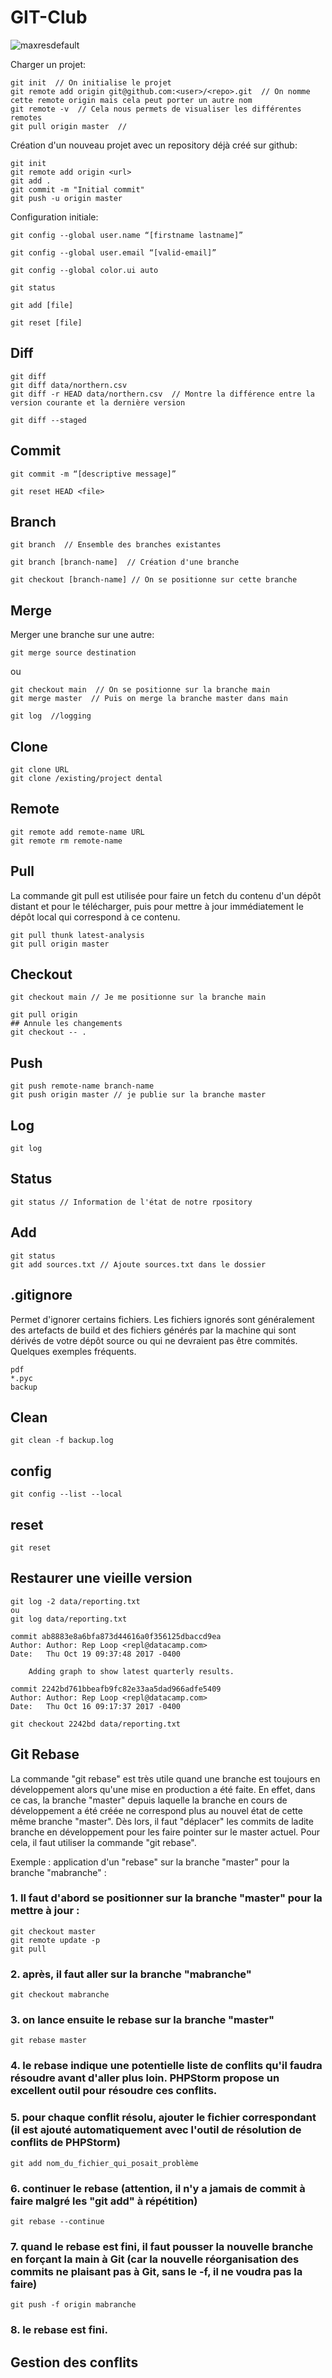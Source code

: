 # GIT-Club

![maxresdefault](https://user-images.githubusercontent.com/73175706/197197990-23bd9bc5-f337-4570-b90c-c529c230a533.jpg)



Charger un projet:
```
git init  // On initialise le projet
git remote add origin git@github.com:<user>/<repo>.git  // On nomme cette remote origin mais cela peut porter un autre nom
git remote -v  // Cela nous permets de visualiser les différentes remotes
git pull origin master  // 
```

Création d'un nouveau projet avec un repository déjà créé sur github:
```
git init
git remote add origin <url>
git add .
git commit -m "Initial commit"
git push -u origin master
```

Configuration initiale:
```
git config --global user.name “[firstname lastname]”
```

```
git config --global user.email “[valid-email]”
```

```
git config --global color.ui auto
```

```
git status
```
```
git add [file]
```
```
git reset [file]
```

## Diff
```
git diff
git diff data/northern.csv
git diff -r HEAD data/northern.csv  // Montre la différence entre la version courante et la dernière version 
```
```
git diff --staged
```

## Commit
```
git commit -m “[descriptive message]”
```
```
git reset HEAD <file>

```

## Branch

```
git branch  // Ensemble des branches existantes
```

```
git branch [branch-name]  // Création d'une branche
```

```
git checkout [branch-name] // On se positionne sur cette branche

```
## Merge
Merger une branche sur une autre: 
```
git merge source destination
```
ou 
```
git checkout main  // On se positionne sur la branche main
git merge master  // Puis on merge la branche master dans main
```
```
git log  //logging
```

## Clone

```
git clone URL
git clone /existing/project dental
```
## Remote

```
git remote add remote-name URL
git remote rm remote-name
```

## Pull
La commande git pull est utilisée pour faire un fetch du contenu d'un dépôt distant et pour le télécharger, puis pour mettre à jour immédiatement le dépôt local qui correspond à ce contenu.

```
git pull thunk latest-analysis
git pull origin master
```

## Checkout

```
git checkout main // Je me positionne sur la branche main
```
```
git pull origin
## Annule les changements
git checkout -- .
```

## Push
```
git push remote-name branch-name
git push origin master // je publie sur la branche master 
```

## Log

```
git log
```

## Status
```
git status // Information de l'état de notre rpository
```
## Add

```
git status
git add sources.txt // Ajoute sources.txt dans le dossier
```
## .gitignore
Permet d'ignorer certains fichiers. Les fichiers ignorés sont généralement des artefacts de build et des fichiers générés par la machine qui sont dérivés de votre dépôt source ou qui ne devraient pas être commités. Quelques exemples fréquents.

```
pdf
*.pyc
backup
```

## Clean

```
git clean -f backup.log 
```
## config
```
git config --list --local
```

## reset

```
git reset
```

## Restaurer une vieille version
```
git log -2 data/reporting.txt
ou 
git log data/reporting.txt
```

```
commit ab8883e8a6bfa873d44616a0f356125dbaccd9ea
Author: Author: Rep Loop <repl@datacamp.com>
Date:   Thu Oct 19 09:37:48 2017 -0400

    Adding graph to show latest quarterly results.

commit 2242bd761bbeafb9fc82e33aa5dad966adfe5409
Author: Author: Rep Loop <repl@datacamp.com>
Date:   Thu Oct 16 09:17:37 2017 -0400
```

```
git checkout 2242bd data/reporting.txt
```

## Git Rebase

La commande "git rebase" est très utile quand une branche est toujours en développement alors qu'une mise en production a été faite.
En effet, dans ce cas, la branche "master" depuis laquelle la branche en cours de développement a été créée ne correspond plus au nouvel état de cette même branche "master". Dès lors, il faut "déplacer" les commits de ladite branche en développement pour les faire pointer sur le master actuel.
Pour cela, il faut utiliser la commande "git rebase".

 

Exemple : application d'un "rebase" sur la branche "master" pour la branche "mabranche" : 

### 1. Il faut d'abord se positionner sur la branche "master" pour la mettre à jour : 
```git
git checkout master
git remote update -p
git pull
```
### 2. après, il faut aller sur la branche "mabranche"
```
git checkout mabranche
```
### 3. on lance ensuite le rebase sur la branche "master"
```
git rebase master
```
### 4. le rebase indique une potentielle liste de conflits qu'il faudra résoudre avant d'aller plus loin. PHPStorm propose un excellent outil pour résoudre ces conflits.

### 5. pour chaque conflit résolu, ajouter le fichier correspondant (il est ajouté automatiquement avec l'outil de résolution de conflits de PHPStorm)
```
git add nom_du_fichier_qui_posait_problème
```
### 6. continuer le rebase (attention, il n'y a jamais de commit à faire malgré les "git add" à répétition)
```
git rebase --continue
```
### 7. quand le rebase est fini, il faut pousser la nouvelle branche en forçant la main à Git (car la nouvelle réorganisation des commits ne plaisant pas à Git, sans le -f, il ne voudra pas la faire)
```
git push -f origin mabranche
```
### 8. le rebase est fini.

## Gestion des conflits 


